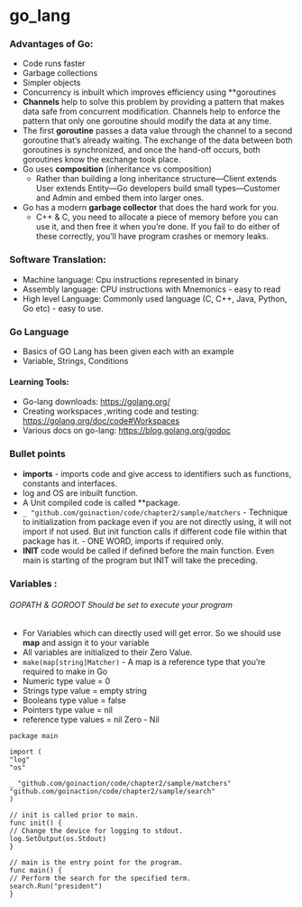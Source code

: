 # go_lang


### Advantages of Go:
-	Code runs faster
-	Garbage collections
-	Simpler objects
-	Concurrency is inbuilt which improves efficiency using **goroutines
-	**Channels** help to solve this problem by providing a pattern that makes data safe from
concurrent modification. Channels help to enforce the pattern that only one goroutine should modify the data at any time.
  - The first **goroutine** passes a data value through the channel to a second goroutine that’s already waiting. The exchange of the data between both goroutines is synchronized, and once the hand-off occurs, both goroutines know the exchange took place.
- Go uses **composition** (inheritance vs composition) 
  -  Rather than building a long inheritance structure—Client extends User extends Entity—Go developers build small types—Customer and Admin and embed them into larger ones.
- Go has a modern **garbage collector** that does the hard work for you.
  - C++ & C, you need to allocate a piece of memory before you can use it, and then free it when you’re done. If you fail to do either of these correctly, you’ll have program crashes or memory leaks.
  


### Software Translation:
-	Machine language: Cpu instructions represented in binary
-	Assembly language: CPU instructions with Mnemonics - easy to read
-	High level Language: Commonly used language (C, C++, Java, Python, Go etc) - easy to use.



### Go Language
- Basics of GO Lang has been given each with an example 
- Variable, Strings, Conditions 

#### Learning Tools:
- Go-lang downloads: https://golang.org/
- Creating workspaces ,writing code and testing: https://golang.org/doc/code#Workspaces
- Various docs on go-lang: https://blog.golang.org/godoc



### Bullet points 
- **imports** - imports code and give access to identifiers such as functions, constants and interfaces.
- log and OS are inbuilt function.
- A Unit compiled code is called **package.
- `_ "github.com/goinaction/code/chapter2/sample/matchers` - Technique to initialization from package even if you are not directly using, it will not import if not used. But init function calls if different code file within that package has it. - ONE WORD, imports if required only.
- **INIT** code would be called if defined before the main function. Even main is starting of the program but INIT will take the preceding.


### Variables :

###### GOPATH & GOROOT Should be set to execute your program
- For Variables which can directly used will get error. So we should use **map** and assign it to your variable
- All variables are initialized to their Zero Value. 
- `make(map[string]Matcher)` - A map is a reference type that you’re required to make in Go
- Numeric type value = 0
- Strings type value = empty string
- Booleans type value = false
- Pointers type value = nil
- reference type values = nil Zero - Nil

```
package main

import (
"log"
"os"

_ "github.com/goinaction/code/chapter2/sample/matchers"
"github.com/goinaction/code/chapter2/sample/search"
)

// init is called prior to main.
func init() {
// Change the device for logging to stdout.
log.SetOutput(os.Stdout)
}

// main is the entry point for the program.
func main() {
// Perform the search for the specified term.
search.Run("president")
}
```
